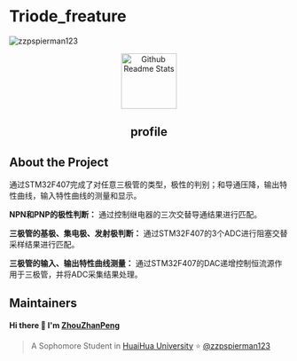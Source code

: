 # Triode_freature
<img src="https://komarev.com/ghpvc/?username=zzpspierman123" alt="zzpspierman123" />
<p align="center">
 <img width="100px" src="https://res.cloudinary.com/anuraghazra/image/upload/v1594908242/logo_ccswme.svg" align="center" alt="Github Readme Stats" />
 <h2 align="center">profile</h2>
</p>



## About the Project
通过STM32F407完成了对任意三极管的类型，极性的判别；和导通压降，输出特性曲线，输入特性曲线的测量和显示。
<div>

 
**NPN和PNP的极性判断：** 通过控制继电器的三次交替导通结果进行匹配。
<div>
 
**三极管的基极、集电极、发射极判断：** 通过STM32F407的3个ADC进行阻塞交替采样结果进行匹配。
<div>
 
**三极管的输入、输出特性曲线测量：** 通过STM32F407的DAC递增控制恒流源作用于三极管，并将ADC采集结果处理。
<div>

 
## Maintainers
#### Hi there 👋 I'm [ZhouZhanPeng](https://github.com/zzpspierman123)
> A Sophomore Student in [HuaiHua University](http://www.hhtc.edu.cn/?affichelist-2)
> ⭐️ [@zzpspierman123](https://github.com/zzpspierman123)

